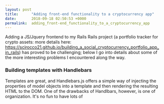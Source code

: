 ```yaml
---
layout: post
title:      "Adding front-end functionality to a cryptocurrency app"
date:       2018-09-18 02:50:53 +0000
permalink:  adding_front-end_functionality_to_a_cryptocurrency_app
---
```



Adding a JS/Jquery frontend to my Rails Rails project (a portfolio tracker for crypto assets:  more details here: https://scirocco21.github.io/building_a_social_cryptocurrency_portfolio_app_in_rails) has proved to be challenging; below I go into details about some of the more interesting problems I encountered along the way.

### Building templates with Handlebars

Templates are great, and Handlebars.js offers a simple way of injecting the properties of model objects into a template and then rendering the resulting HTML to the DOM. One of the drawbacks of Handlbars, however, is one of organization. It's no fun to have lots of <script> tags cluttering the view and makes organizing one's code cumbersome and diffcult. 

The best solution to this I have found is a little gem called '**handlebars_assets**', which integrates Handlebars with Rails' asset pipeline. Once the gem is bundled, templates can be organized into separate folders in 'assets/javascripts/templates. Creating the templates also becomes very straightforward. A collection of books, for example, can be used as the context for a template named book_list with only one line of code: 

`HandlebarsTemplates['book_list']({books: books})`

### Setting up 'previous'/'next buttons

Suppose a user has many portfolios, and that the portfolio show page includes all the positions (coins and their quantity) that make up the portfolio, as well as a form to add a new position. Now if we want a user to be able to cycle through all their existing portfolios by way of 'previous/next' buttons, quite a lot needs to happen!

Take just the 'next' button as an example. Once the button on the first portfolio's show page, say, is clicked, our nextButton() function needs to request the next data portfolio (portfolio 2), create templates from that data, and, once the 'get' request to the server is completed, reset the buttons on the updated show page, now with portfolio 2's data showing. Since a user with only two portfolios should not be able to see a 'previous' button on their first portfolio show page or a 'more' button on their second portfolio show page, we need another function to handle which buttons are showing for each click of the button ( `setButtons()` ) :

```
function nextButton () {
    $(".js-next").on("click", function(e) {
      e.preventDefault()
      let nextId = parseInt($("#next-button").attr("data-id")) + 1;

      $.getJSON("/users/<%= @user.id %>/portfolios/" + nextId, function(data) {
        updateDataAttributes(data["id"])
        let portfolio = new Portfolio(data);
        portfolio.injectNameValue(this)
        portfolio.renderPositions(findTemplate());
      }).then(setButtons)
    })
  }
```
```
function setButtons() {
    $.getJSON("/users/<%= @user.id %>/portfolios/", function(data) {
      let ids = data.map(portfolio => portfolio.id)
      let nextID = parseInt($("#next-button").attr("data-id")) + 1;
      let backID = parseInt($("#back-button").attr("data-id")) - 1;
      if (ids.includes(nextID)) {
        $("#next-button").html("<a href='#' class='js-next float-right btn btn-secondary'>Next portfolio</a>")
      } else {
          $("#next-button").html("")
      }
      if (ids.includes(backID)) {
        $("#back-button").html("<a href='#' class='js-back float-left btn btn-secondary'>Previous Portfolio</a>")
      } else {
        $("#back-button").html("")
      }
    }).then(nextButton).then(backButton)
  }
```

The trickiest part is to get the sequence of events right here: the function setButtons() can only fire once nextButton() has been completed, but equally, nextButton() should not fire until setButtons() has successfully decided which buttons should be displayed on the page. What is doing the magic here are the` then()` snippets of code, which organize the asynchronous getJSON requests in an execution order that makes sense for the app. 

### Task scheduling with Rufus
A must have for any cryptocurrency portfolio app is an accurate representation of the currrent price of the assets. How can one make sure that the price stored in the database for Bitcoin, for example, falls within an acceptable range of accuracy, say, within 10 minutes of the market price? 

One way to solve this problem is to use, once more, a Ruby gem: the Rufus (why??) scheduler. For my Coin model, I would set up something like the following:

```
  require 'rufus-scheduler'
  scheduler = Rufus::Scheduler.new
  scheduler.every '600s' do
    Coin.all.each do |coin|
      coin.set_value
    end
  end
```

The `set_value ` method itself makes an API call to a well-know crypto site via Rails' NET::http and assigns the result to a given coin's `:value` attribute:

```
  def set_value
    url = "https://min-api.cryptocompare.com/data/price?fsym=#{self.ticker}&tsyms=USD"
    uri = URI(url)
    response = Net::HTTP.get(uri)
    price = JSON.parse(response)['USD']
    self.update({value: price})
  end
```

Alas, all this updating presents quite a burden to the server and may not be a scalable solution for a larger app. Still, it's one step closer to the goal! 





